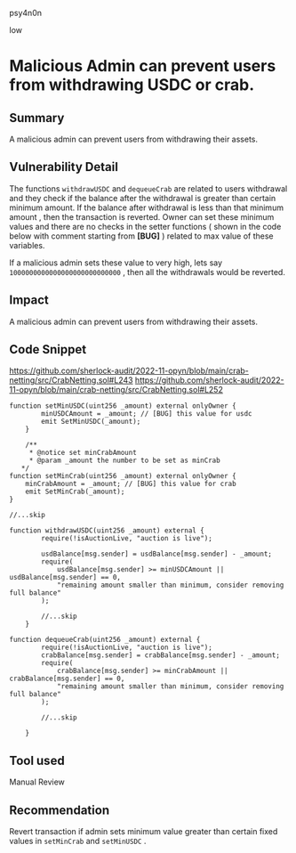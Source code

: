 psy4n0n

low

# Malicious Admin can prevent users from withdrawing USDC or crab.

## Summary

A malicious admin can prevent users from withdrawing their assets.

## Vulnerability Detail

The functions `withdrawUSDC` and `dequeueCrab` are related to users withdrawal and they check if the balance after the withdrawal is greater than certain minimum amount. If the balance after withdrawal is less than that minimum amount , then the transaction is reverted. Owner can set these minimum values and there are no checks in the setter functions ( shown in the code below with comment starting from **[BUG]** ) related to max value of these variables.

If a malicious admin sets these value to very high, lets say `1000000000000000000000000000` , then all the withdrawals would be reverted. 

## Impact

A malicious admin can prevent users from withdrawing their assets.

## Code Snippet

https://github.com/sherlock-audit/2022-11-opyn/blob/main/crab-netting/src/CrabNetting.sol#L243
https://github.com/sherlock-audit/2022-11-opyn/blob/main/crab-netting/src/CrabNetting.sol#L252


```solidity
function setMinUSDC(uint256 _amount) external onlyOwner {
        minUSDCAmount = _amount; // [BUG] this value for usdc
        emit SetMinUSDC(_amount);
    }

    /**
     * @notice set minCrabAmount
     * @param _amount the number to be set as minCrab
   */
function setMinCrab(uint256 _amount) external onlyOwner {
    minCrabAmount = _amount; // [BUG] this value for crab
    emit SetMinCrab(_amount);
}

//...skip

function withdrawUSDC(uint256 _amount) external {
        require(!isAuctionLive, "auction is live");

        usdBalance[msg.sender] = usdBalance[msg.sender] - _amount;
        require(
            usdBalance[msg.sender] >= minUSDCAmount || usdBalance[msg.sender] == 0,
            "remaining amount smaller than minimum, consider removing full balance"
        );

        //...skip
    }

function dequeueCrab(uint256 _amount) external {
        require(!isAuctionLive, "auction is live");
        crabBalance[msg.sender] = crabBalance[msg.sender] - _amount;
        require(
            crabBalance[msg.sender] >= minCrabAmount || crabBalance[msg.sender] == 0,
            "remaining amount smaller than minimum, consider removing full balance"
        );

        //...skip
        
    }
```

## Tool used

Manual Review

## Recommendation

Revert transaction if admin sets minimum value greater than certain fixed values in `setMinCrab` and `setMinUSDC` .